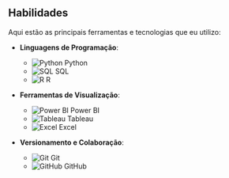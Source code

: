 ## Habilidades

Aqui estão as principais ferramentas e tecnologias que eu utilizo:

- **Linguagens de Programação**: 
  - ![Python](https://img.icons8.com/color/48/000000/python.png) Python
  - ![SQL](https://img.icons8.com/ios-filled/50/000000/sql.png) SQL
  - ![R](https://img.icons8.com/ios-filled/50/000000/r-project.png) R

- **Ferramentas de Visualização**:
  - ![Power BI](https://img.icons8.com/color/48/000000/power-bi.png) Power BI
  - ![Tableau](https://img.icons8.com/color/48/000000/tableau-software.png) Tableau
  - ![Excel](https://img.icons8.com/color/48/000000/microsoft-excel-2019--v1.png) Excel

- **Versionamento e Colaboração**:
  - ![Git](https://img.icons8.com/color/48/000000/git.png) Git
  - ![GitHub](https://img.icons8.com/fluent/48/000000/github.png) GitHub

